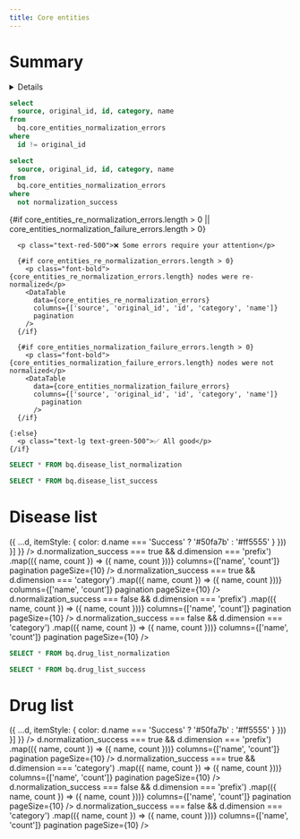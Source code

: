 ```yaml
---
title: Core entities
---
```


# Summary

<Details title="Core entities' ids should not change during normalization, click here to understand why">

  We normalize core entities' ids in the MATRIX pipeline to make sure we can join them with our other data sources and Knowledge Graphs. However, their id should not change during normalization, otherwise we will end up with id conflict in downstream systems like ORCHARD as they consume both core-entities and MATRIX outputs.

  This is an iteration on this issue and is likely to change in the future.
</Details>

```sql core_entities_re_normalization_errors
select 
  source, original_id, id, category, name 
from
  bq.core_entities_normalization_errors 
where 
  id != original_id
```

```sql core_entities_normalization_failure_errors
select 
  source, original_id, id, category, name 
from
  bq.core_entities_normalization_errors 
where 
  not normalization_success
```

<div class="text-center text-lg mt-6 mb-6 space-y-4">
    {#if core_entities_re_normalization_errors.length > 0 || core_entities_normalization_failure_errors.length > 0}

      <p class="text-red-500">❌ Some errors require your attention</p>

      {#if core_entities_re_normalization_errors.length > 0}
        <p class="font-bold">{core_entities_re_normalization_errors.length} nodes were re-normalized</p>
        <DataTable
          data={core_entities_re_normalization_errors}
          columns={['source', 'original_id', 'id', 'category', 'name']}
          pagination
        />
      {/if}

      {#if core_entities_normalization_failure_errors.length > 0}
        <p class="font-bold">{core_entities_normalization_failure_errors.length} nodes were not normalized</p>
        <DataTable
          data={core_entities_normalization_failure_errors}
          columns={['source', 'original_id', 'id', 'category', 'name']}
            pagination
          />
      {/if}

    {:else}
      <p class="text-lg text-green-500">✅ All good</p>
    {/if}
</div>

<div class="h-4"/>

```sql disease_list_normalization
SELECT * FROM bq.disease_list_normalization
```

```sql disease_list_success
SELECT * FROM bq.disease_list_success
```

# Disease list

<Grid col=2>
    <ECharts
        config={{
            tooltip: {
                formatter: function(params) {
                    const count = params.data.value.toLocaleString();
                    return `${params.name}: ${count} nodes (${params.percent}%)`;
                }
            },
            series: [{
                type: 'pie', 
                radius: ['30%', '50%'],
                data: disease_list_normalization.map(d => ({
                    ...d,
                    itemStyle: {
                      color: d.name === 'Success' ? '#50fa7b' : '#ff5555' 
                    }
                }))
            }]
        }}
    />
    <Tabs fullWidth=true>
        <Tab label="Success">
            <Tabs>
              <Tab label="Prefixes">
                <DataTable
                          data={disease_list_success
                            .filter(d => d.normalization_success === true && d.dimension === 'prefix')
                            .map(({ name, count }) => ({ name, count }))}
                          columns={['name', 'count']}
                          pagination
                          pageSize={10}
                        />
              </Tab>
              <Tab label="Categories">
                <DataTable
                          data={disease_list_success
                            .filter(d => d.normalization_success === true && d.dimension === 'category')
                            .map(({ name, count }) => ({ name, count }))}
                          columns={['name', 'count']}
                          pagination
                          pageSize={10}
                        />
              </Tab>
            </Tabs>
        </Tab>
        <Tab label="Failure">
            <Tabs>
              <Tab label="Prefixes">
                <DataTable
                          data={disease_list_success
                            .filter(d => d.normalization_success === false && d.dimension === 'prefix')
                            .map(({ name, count }) => ({ name, count }))}
                          columns={['name', 'count']}
                          pagination
                          pageSize={10}
                        />
              </Tab>
              <Tab label="Categories">
                <DataTable
                          data={disease_list_success
                            .filter(d => d.normalization_success === false && d.dimension === 'category')
                            .map(({ name, count }) => ({ name, count }))}
                          columns={['name', 'count']}
                          pagination
                          pageSize={10}
                        />
              </Tab>
            </Tabs>
        </Tab>
    </Tabs>
</Grid>

```sql drug_list_normalization
SELECT * FROM bq.drug_list_normalization
```

```sql drug_list_success
SELECT * FROM bq.drug_list_success
```

# Drug list 

<Grid col=2>
    <ECharts
        config={{
            tooltip: {
                formatter: function(params) {
                    const count = params.data.value.toLocaleString();
                    return `${params.name}: ${count} nodes (${params.percent}%)`;
                }
            },
            series: [{
                type: 'pie', 
                radius: ['30%', '50%'],
                data: drug_list_normalization.map(d => ({
                    ...d,
                    itemStyle: {
                      color: d.name === 'Success' ? '#50fa7b' : '#ff5555' 
                    }
                }))
            }]
        }}
    />
    <Tabs fullWidth=true>
        <Tab label="Success">
            <Tabs>
              <Tab label="Prefixes">
                <DataTable
                          data={drug_list_success
                            .filter(d => d.normalization_success === true && d.dimension === 'prefix')
                            .map(({ name, count }) => ({ name, count }))}
                          columns={['name', 'count']}
                          pagination
                          pageSize={10}
                        />
              </Tab>
              <Tab label="Categories">
                <DataTable
                          data={drug_list_success
                            .filter(d => d.normalization_success === true && d.dimension === 'category')
                            .map(({ name, count }) => ({ name, count }))}
                          columns={['name', 'count']}
                          pagination
                          pageSize={10}
                        />
              </Tab>
            </Tabs>
        </Tab>
        <Tab label="Failure">
            <Tabs>
              <Tab label="Prefixes">
                <DataTable
                          data={drug_list_success
                            .filter(d => d.normalization_success === false && d.dimension === 'prefix')
                            .map(({ name, count }) => ({ name, count }))}
                          columns={['name', 'count']}
                          pagination
                          pageSize={10}
                        />
              </Tab>
              <Tab label="Categories">
                <DataTable
                          data={drug_list_success
                            .filter(d => d.normalization_success === false && d.dimension === 'category')
                            .map(({ name, count }) => ({ name, count }))}
                          columns={['name', 'count']}
                          pagination
                          pageSize={10}
                        />
              </Tab>
            </Tabs>
        </Tab>
    </Tabs>
</Grid>